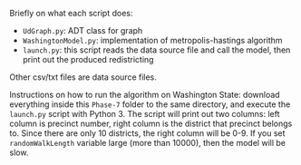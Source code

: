 Briefly on what each script does:

* `UdGraph.py`: ADT class for graph
* `WashingtonModel.py`: implementation of metropolis-hastings algorithm
* `launch.py`: this script reads the data source file and call the model, then print out the produced redistricting

Other csv/txt files are data source files.

Instructions on how to run the algorithm on Washington State: download everything inside this `Phase-7` folder to the same directory, and execute the `launch.py` script with Python 3. The script will print out two columns: left column is precinct number, right column is the district that precinct belongs to. Since there are only 10 districts, the right column will be 0-9. If you set `randomWalkLength` variable large (more than 10000), then the model will be slow.